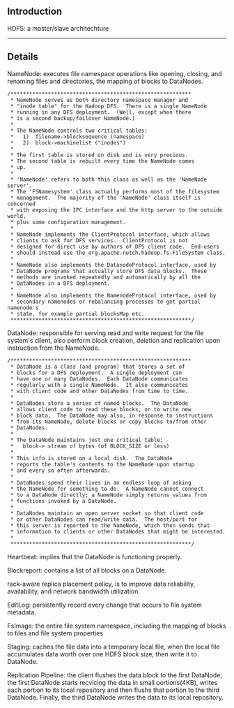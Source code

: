## Introduction ##

HDFS: a master/slave architechture


---


## Details ##

NameNode: executes file namespace operations like opening, closing, and renaming files and directories, the mapping of blocks to DataNodes.
```
/**********************************************************
 * NameNode serves as both directory namespace manager and
 * "inode table" for the Hadoop DFS.  There is a single NameNode
 * running in any DFS deployment.  (Well, except when there
 * is a second backup/failover NameNode.)
 *
 * The NameNode controls two critical tables:
 *   1)  filename->blocksequence (namespace)
 *   2)  block->machinelist ("inodes")
 *
 * The first table is stored on disk and is very precious.
 * The second table is rebuilt every time the NameNode comes
 * up.
 *
 * 'NameNode' refers to both this class as well as the 'NameNode server'.
 * The 'FSNamesystem' class actually performs most of the filesystem
 * management.  The majority of the 'NameNode' class itself is concerned
 * with exposing the IPC interface and the http server to the outside world,
 * plus some configuration management.
 *
 * NameNode implements the ClientProtocol interface, which allows
 * clients to ask for DFS services.  ClientProtocol is not
 * designed for direct use by authors of DFS client code.  End-users
 * should instead use the org.apache.nutch.hadoop.fs.FileSystem class.
 *
 * NameNode also implements the DatanodeProtocol interface, used by
 * DataNode programs that actually store DFS data blocks.  These
 * methods are invoked repeatedly and automatically by all the
 * DataNodes in a DFS deployment.
 *
 * NameNode also implements the NamenodeProtocol interface, used by
 * secondary namenodes or rebalancing processes to get partial namenode's
 * state, for example partial blocksMap etc.
 **********************************************************/
```

DataNode: responsible for serving read and write request for the file system's client, also perform block creation, deletion and replication upon instruction from the NameNode.
```
/**********************************************************
 * DataNode is a class (and program) that stores a set of
 * blocks for a DFS deployment.  A single deployment can
 * have one or many DataNodes.  Each DataNode communicates
 * regularly with a single NameNode.  It also communicates
 * with client code and other DataNodes from time to time.
 *
 * DataNodes store a series of named blocks.  The DataNode
 * allows client code to read these blocks, or to write new
 * block data.  The DataNode may also, in response to instructions
 * from its NameNode, delete blocks or copy blocks to/from other
 * DataNodes.
 *
 * The DataNode maintains just one critical table:
 *   block-> stream of bytes (of BLOCK_SIZE or less)
 *
 * This info is stored on a local disk.  The DataNode
 * reports the table's contents to the NameNode upon startup
 * and every so often afterwards.
 *
 * DataNodes spend their lives in an endless loop of asking
 * the NameNode for something to do.  A NameNode cannot connect
 * to a DataNode directly; a NameNode simply returns values from
 * functions invoked by a DataNode.
 *
 * DataNodes maintain an open server socket so that client code 
 * or other DataNodes can read/write data.  The host/port for
 * this server is reported to the NameNode, which then sends that
 * information to clients or other DataNodes that might be interested.
 *
 **********************************************************/
```

Heartbeat: implies that the DataNode is functioning properly.

Blockreport: contains a list of all blocks on a DataNode.

rack-aware replica placement policy, is to improve data reliability, availability, and network bandwidth utilization.

EditLog: persistently record every change that occurs to file system metadata.

FsImage: the entire file system namespace, including the mapping of blocks to files and file system properties

Staging: caches the file data into a temporary local file, when the local file accumulates data worth over one HDFS block size, then write it to DataNode.

Replication Pipeline: the client flushes the data block to the first DataNode, the first DataNode starts recvicing the data in small portions(4KB), writes each portion to its local repository and then flushs that portion to the third DataNode. Finally, the third DataNode writes the data to its local repository.